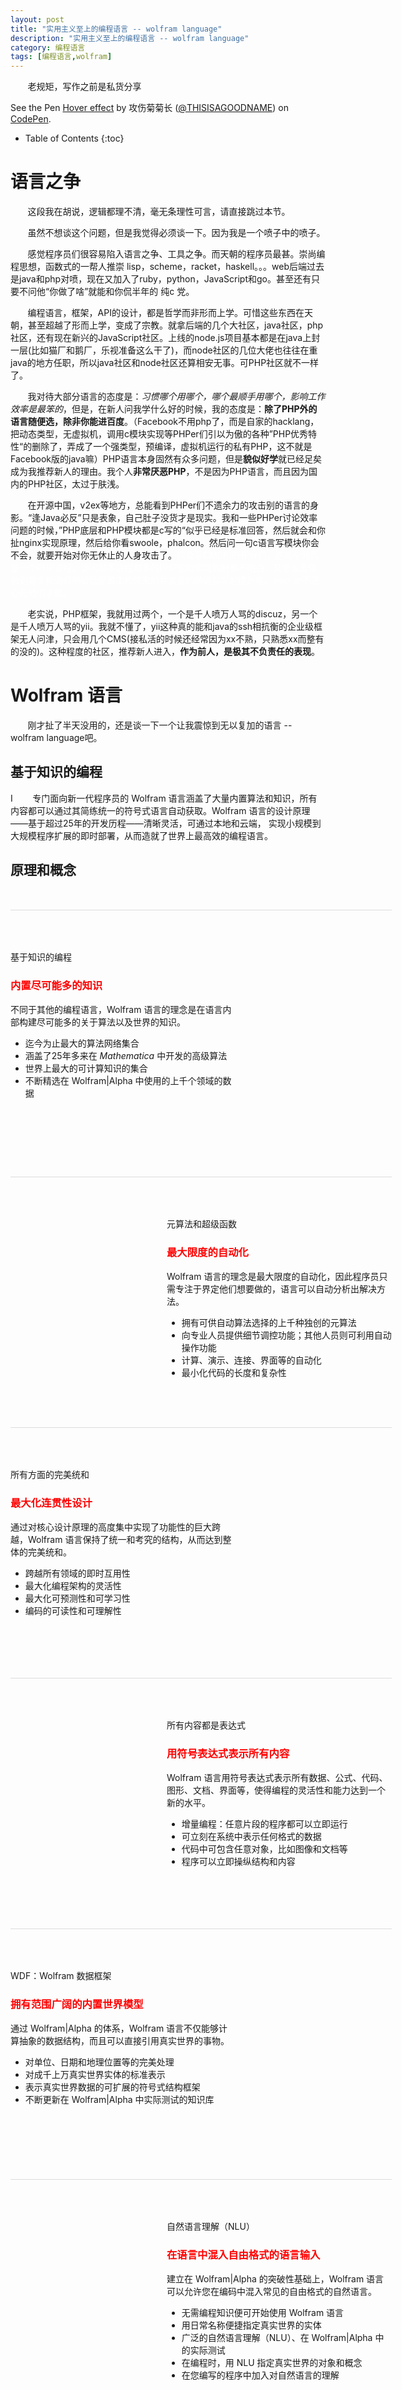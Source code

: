 ```yaml
---
layout: post
title: "实用主义至上的编程语言 -- wolfram language"
description: "实用主义至上的编程语言 -- wolfram language"
category: 编程语言
tags: [编程语言,wolfram]
---
```


&#160; &#160; &#160; &#160;老规矩，写作之前是私货分享

<p data-height="400" data-theme-id="0" data-slug-hash="GomBBx" data-default-tab="result" data-user="THISISAGOODNAME" data-preview="true" class='codepen'>See the Pen <a href='http://codepen.io/THISISAGOODNAME/pen/GomBBx/'>Hover effect</a> by 攻伤菊菊长 (<a href='http://codepen.io/THISISAGOODNAME'>@THISISAGOODNAME</a>) on <a href='http://codepen.io'>CodePen</a>.</p>
<script async src="//assets.codepen.io/assets/embed/ei.js"></script>

<!-- more -->

<style>
.inner {
	width: 610px;
}

.principle-concept {
    margin: 50px 0 0;
    padding: 50px 0 0;
    border-top: 1px solid #dcdcdc;
    width: 100%;
    height: 300px;
}

.text {
    width: 360px;
    float: left;
}

.image {
    width: 250px;
    padding: 30px 0 0 0;
    float: left;
}

.image img {
	border: none;
}

h3 {
	color: red;
}

</style>

* Table of Contents
{:toc}

# 语言之争

&#160; &#160; &#160; &#160;这段我在胡说，逻辑都理不清，毫无条理性可言，请直接跳过本节。

&#160; &#160; &#160; &#160;虽然不想谈这个问题，但是我觉得必须谈一下。因为我是一个喷子中的喷子。

&#160; &#160; &#160; &#160;感觉程序员们很容易陷入语言之争、工具之争。而天朝的程序员最甚。崇尚编程思想，函数式的一帮人推崇 lisp，scheme，racket，haskell。。。web后端过去是java和php对喷，现在又加入了ruby，python，JavaScript和go。甚至还有只要不问他“你做了啥”就能和你侃半年的 纯c 党。

&#160; &#160; &#160; &#160;编程语言，框架，API的设计，都是哲学而非形而上学。可惜这些东西在天朝，甚至超越了形而上学，变成了宗教。就拿后端的几个大社区，java社区，php社区，还有现在新兴的JavaScript社区。上线的node.js项目基本都是在java上封一层(比如猫厂和鹅厂，乐视准备这么干了)，而node社区的几位大佬也往往在重java的地方任职，所以java社区和node社区还算相安无事。可PHP社区就不一样了。

&#160; &#160; &#160; &#160;我对待大部分语言的态度是：*习惯哪个用哪个，哪个最顺手用哪个，影响工作效率是最笨的*，但是，在新人问我学什么好的时候，我的态度是：**除了PHP外的语言随便选，除非你能进百度**。（Facebook不用php了，而是自家的hacklang，把动态类型，无虚拟机，调用c模块实现等PHPer们引以为傲的各种”PHP优秀特性“的删除了，弄成了一个强类型，预编译，虚拟机运行的私有PHP，这不就是Facebook版的java嘛）PHP语言本身固然有众多问题，但是**貌似好学**就已经足矣成为我推荐新人的理由。我个人**非常厌恶PHP**，不是因为PHP语言，而且因为国内的PHP社区，太过于肤浅。

&#160; &#160; &#160; &#160;在开源中国，v2ex等地方，总能看到PHPer们不遗余力的攻击别的语言的身影。“逢Java必反”只是表象，自己肚子没货才是现实。我和一些PHPer讨论效率问题的时候，”PHP底层和PHP模块都是c写的“似乎已经是标准回答，然后就会和你扯nginx实现原理，然后给你看swoole，phalcon。然后问一句c语言写模块你会不会，就要开始对你无休止的人身攻击了。<span style="color:white">只会写CMS的PHPer们，连每个网页是一个PHP进程，访问越多进程越多的PHP原始实现机制都不明白，又怎么去体验到异步轮询机制给低配置主机带来的并发量的确确实实的提升呢，swoole不恶心死他们才怪。</span>

&#160; &#160; &#160; &#160;老实说，PHP框架，我就用过两个，一个是千人喷万人骂的discuz，另一个是千人喷万人骂的yii。我就不懂了，yii这种真的能和java的ssh相抗衡的企业级框架无人问津，只会用几个CMS(接私活的时候还经常因为xx不熟，只熟悉xx而整有的没的)。这种程度的社区，推荐新人进入，**作为前人，是极其不负责任的表现**。

#  Wolfram 语言

&#160; &#160; &#160; &#160;刚才扯了半天没用的，还是谈一下一个让我震惊到无以复加的语言 -- wolfram language吧。

## 基于知识的编程
I
&#160; &#160; &#160; &#160;专门面向新一代程序员的 Wolfram 语言涵盖了大量内置算法和知识，所有内容都可以通过其简练统一的符号式语言自动获取。Wolfram 语言的设计原理——基于超过25年的开发历程——清晰灵活，可通过本地和云端， 实现小规模到大规模程序扩展的即时部署，从而造就了世界上最高效的编程语言。

## 原理和概念

<div class="inner">

<div class="principle-concept"  style="height: 326px;">
  <div class="text">
    <p class="description"><span id="knowledge-based-programming"></span>基于知识的编程</p>
    <h3 class="title">内置尽可能多的知识</h3>
    <p>不同于其他的编程语言，Wolfram 语言的理念是在语言内部构建尽可能多的关于算法以及世界的知识。</p>
    <ul>
      <li>迄今为止最大的算法网络集合</li>
      <li>涵盖了25年多来在 <em>Mathematica</em> 中开发的高级算法</li>
      <li>世界上最大的可计算知识的集合</li>
      <li>不断精选在 Wolfram|Alpha 中使用的上千个领域的数据</li>
    </ul>
  </div>
    <div class="image">
      <img src="http://www.wolfram.com/language/principles/images/principle1.png" alt="">
    </div>
</div>



<div class="principle-concept">
  <div class="image">
    <img src="http://www.wolfram.com/language/principles/images/principle2.png" alt="">
  </div>
  <div class="text">
    <p class="description"><span id="meta-algorithms-and-superfunctions"></span>元算法和超级函数</p>
    <h3 class="title">最大限度的自动化</h3>
    <p>Wolfram 语言的理念是最大限度的自动化，因此程序员只需专注于界定他们想要做的，语言可以自动分析出解决方法。</p>
    <ul>
      <li>拥有可供自动算法选择的上千种独创的元算法</li>
      <li>向专业人员提供细节调控功能；其他人员则可利用自动操作功能</li>
      <li>计算、演示、连接、界面等的自动化</li>
      <li>最小化代码的长度和复杂性</li>
    </ul>
  </div>
</div>



<div class="principle-concept">
  <div class="text">
    <p class="description"><span id="everything-fits-together"></span>所有方面的完美统和</p>
    <h3 class="title">最大化连贯性设计</h3>
    <p>通过对核心设计原理的高度集中实现了功能性的巨大跨越，Wolfram 语言保持了统一和考究的结构，从而达到整体的完美统和。</p>
    <ul>
      <li>跨越所有领域的即时互用性</li>
      <li>最大化编程架构的灵活性</li>
      <li>最大化可预测性和可学习性</li>
      <li>编码的可读性和可理解性</li>
    </ul>
  </div>
  <div class="image">
    <img src="http://www.wolfram.com/language/principles/images/principle3.png" alt="">
  </div>
</div>



<div class="principle-concept">
  <div class="image">
    <img src="http://www.wolfram.com/language/principles/images/principle4.png" alt="">
  </div>
  <div class="text">
    <p class="description"><span id="everything-is-an-expression"></span>所有内容都是表达式</p>
    <h3 class="title">用符号表达式表示所有内容</h3>
    <p>Wolfram 语言用符号表达式表示所有数据、公式、代码、图形、文档、界面等，使得编程的灵活性和能力达到一个新的水平。</p>
    <ul>
      <li>增量编程：任意片段的程序都可以立即运行</li>
      <li>可立刻在系统中表示任何格式的数据</li>
      <li>代码中可包含任意对象，比如图像和文档等</li>
      <li>程序可以立即操纵结构和内容</li>
    </ul>
  </div>
</div>

<div class="principle-concept">
  <div class="text">
    <p class="description"><span id="wdf-wolfram-data-framework"></span>WDF：Wolfram 数据框架</p>
    <h3 class="title">拥有范围广阔的内置世界模型</h3>
    <p>通过 Wolfram|Alpha 的体系，Wolfram 语言不仅能够计算抽象的数据结构，而且可以直接引用真实世界的事物。</p>
    <ul>
      <li>对单位、日期和地理位置等的完美处理</li>
      <li>对成千上万真实世界实体的标准表示</li>
      <li>表示真实世界数据的可扩展的符号式结构框架</li>
      <li>不断更新在 Wolfram|Alpha 中实际测试的知识库</li>
    </ul>
  </div>
  <div class="image">
    <img src="http://www.wolfram.com/language/principles/images/principle5.png" alt="">
  </div>
</div>

<div class="principle-concept" style="height: 400px;">
  <div class="image">
    <img src="http://www.wolfram.com/language/principles/images/principle6-zh.png" alt="">
  </div>
  <div class="text">
    <p class="description"><span id="natural-language-understanding-nlu"></span>自然语言理解（NLU）</p>
    <h3 class="title">在语言中混入自由格式的语言输入</h3>
    <p>建立在 Wolfram|Alpha 的突破性基础上，Wolfram 语言可以允许您在编码中混入常见的自由格式的自然语言。</p>
    <ul>
      <li>无需编程知识便可开始使用 Wolfram 语言</li>
      <li>用日常名称便捷指定真实世界的实体</li>
      <li>广泛的自然语言理解（NLU）、在 Wolfram|Alpha 中的实际测试</li>
      <li>在编程时，用 NLU 指定真实世界的对象和概念</li>
      <li>在您编写的程序中加入对自然语言的理解</li>
    </ul>
  </div>
</div>

<div class="principle-concept">
  <div class="text">
    <p class="description"><span id="universal-deployment"></span>通用部署</p>
    <h3 class="title">可在任何平台部署语言：桌面、云端、移动终端、嵌入......</h3>
    <p>建立在25年多的软件设计的基础之上，可以在现代生产环境的任意环节快速部署 Wolfram 语言程序。</p>
    <ul>
      <li>在云端或本地的畅通运行</li>
      <li>对任何 Wolfram 语言程序快速创建网页 API</li>
      <li>在软件或硬件系统中无缝嵌入 Wolfram 语言</li>
      <li>用 Wolfram 语言符号式描述其自身部署</li>
    </ul>
  </div>
  <div class="image">
    <img src="http://www.wolfram.com/language/principles/images/principle7-zh.png" alt="">
  </div>
</div>

<div class="principle-concept">
  <div class="image">
    <img src="http://www.wolfram.com/language/principles/images/principle8.png" alt="">
  </div>
  <div class="text">
    <p class="description"><span id="cdf-computable-document-format"></span>CDF：可计算文档格式</p>
    <h3 class="title">使可计算文档成为语言的一部分</h3>
    <p>Wolram 语言的内置“笔记本”文档将可执行代码与文本、图形、界面等相混合。</p>
    <ul>
      <li>创建一个含有编码、范例、说明等的单个文档</li>
      <li>程序化创建功能齐全的报告和文档</li>
      <li>快速创建由计算支持的交互式元素</li>
      <li>Wolfram 演示项目中涵盖了一万种范例</li>
    </ul>
  </div>
</div>

<div class="principle-concept">
  <div class="text">
    <p class="description"><span id="wolframlink-wolfram-connected-devices-project-etc"></span><em>WolframLink</em>、Wolfram 设备连接项目等</p>
    <h3 class="title">与外界便捷连通</h3>
    <p>Wolfram 语言中内置有与多种语言、服务、程序、格式和设备的连通功能。</p>
    <ul>
      <li>用符号表达式标准化与外部数据和程序的交互操作</li>
      <li>通过 Wolfram 云端与外部进行无缝连接</li>
      <li>在语言中直接处理与设备的实时交互</li>
    </ul>
  </div>
  <div class="image">
    <img src="http://www.wolfram.com/language/principles/images/principle9.png" alt="">
  </div>
</div>

<div class="principle-concept">
  <div class="image">
    <img src="http://www.wolfram.com/language/principles/images/principle10.png" alt="">
  </div>
  <div class="text">
  <p class="description"><span id="everything-is-interactive"></span>一切都是交互式的</p>
  <h3 class="title">将程序的编写和执行整合在一起</h3>
  <p>Wolfram 语言的原生环境有着完全的交互性，并可以让您快速运行任意一段代码。</p>
    <ul>
      <li>快速试运行您编辑的所有内容</li>
      <li>即刻生成视图并分析您的程序代码</li>
      <li>无缝隙地进行增量或探索编程</li>
    </ul>
  </div>
</div>

<div class="principle-concept">
  <div class="text">
    <p class="description"><span id="completely-scalable"></span>完全的伸缩性</p>
    <h3 class="title">可创建任意大小的程序</h3>
    <p>Wolfram 语言的大小可从单行程序到数百万行程序，并可用于单个用户以及大型公共部署。</p>
    <ul>
      <li>用于交互使用和大型编程的便捷 IDE</li>
      <li>创建 Wolfram 语言代码并可立即并行执行</li>
      <li>年度单行竞赛展示语言表现力</li>
      <li>Wolfram|Alpha 含有超过1500万行的 Wolfram 语言代码库</li>
    </ul>
  </div>
  <div class="image">
    <img src="http://www.wolfram.com/language/principles/images/principle11.png" alt="">
    </div>
</div>

<div class="principle-concept">
  <div class="image">
    <img src="http://www.wolfram.com/language/principles/images/principle12.png" alt="">
  </div>
  <div class="text">
    <p class="description"><span id="multiparadigm-fusion-language"></span>多范型融合语言</p>
    <h3 class="title">语言应尽可能的富有表现力</h3>
    <p>凭借其独特的符号字符，Wolfram 语言是对许多编程模式、文体和内容的经典融合。</p>
    <ul>
      <li>几乎所有的 Wolfram 语言都要比其他语言简洁</li>
      <li>内置结构直接与概念相连接</li>
      <li>大范围工业强度的函数编程</li>
      <li>基于模式的符号编程</li>
      <li>强大的理论基础</li>
    </ul>
  </div>
</div>

<div class="principle-concept">
  <div class="text">
    <p class="description"><span id="twenty-five-plus-year-lineage"></span>25年多的演变</p>
    <h3 class="title">保持着长期的统一性和愿景</h3>
    <p>作为 <em>Mathematica</em> 开发的一部分，25年多来 Wolfram 语言的核心一直保持着代码的通用性。</p>
    <ul>
      <li>持续25年以上的设计审查过程</li>
      <li>由 Stephen Wolfram 带领的长期团队</li>
    </ul>
  </div>
  <div class="image no-top-padding">
    <img src="http://www.wolfram.com/language/principles/images/principle13.png" alt="">
  </div>
</div>

</div>

> 上述摘自wolfram language官网介绍

# Wolfram language的惊人之处

&#160; &#160; &#160; &#160;本来想介绍一下wolfram语言的，但是这个语言基于mathematica的，mathematica能用的，wolfram language都支持。想要学习一下mathematica的话，[请看这里](http://www.wolfram.com/language/fast-introduction-for-programmers/)。而且如果只是单纯的变量、函数、语法，那和别的语言比也没啥特殊的。我说一下的个人特别敬佩的两个地方

## 自然语言输入

&#160; &#160; &#160; &#160;先看几个官网的样例

在行首敲入 `=` 指定自然语言输入：

![demo1](http://img17.poco.cn/mypoco/myphoto/20160123/16/17800049220160123165207017.png)

很多时候，你可以从自然语言中产生代码：

![demo2](http://img17.poco.cn/mypoco/myphoto/20160123/16/17800049220160123165227035.png)

使用 `=` `=` 获取完整的 Wolfram Alpha 报告(因为wolfram language其实是基于[Wolfram Alpha](http://www.wolframalpha.com/)知识引擎的)：

![demo3](http://img17.poco.cn/mypoco/myphoto/20160123/16/17800049220160123165250095.png)

## 描述真实世界的实体

&#160; &#160; &#160; &#160;在 Wolfram 语言中，真实世界实体只是另一种符号表达式.

Wolfram 语言知道数千种 **真实世界实体**：

- 国家 
- 城市 
- 化学品
- 物种 
- 电影 
- 人物 
- 卫星 
- 机场 
- 公司 
- ...

使用自然语言指定实体很方便：

![demo4](http://img17.poco.cn/mypoco/myphoto/20160123/17/17800049220160123170008041.png)

实体有很多属性. 这是其中的一个**值**：

![demo5](http://img17.poco.cn/mypoco/myphoto/20160123/17/1780004922016012317003105.png)

使用 `entity["Properties"]` 找到属性列表.

当输入自然语言时，`···` 用于消除歧义：

![demo6](http://img17.poco.cn/mypoco/myphoto/20160123/17/17800049220160123170052018.png)

![demo7](http://img17.poco.cn/mypoco/myphoto/20160123/17/1780004922016012317011208.png)

使用 `CTRL` + `=` 输入单位和度量：

![demo8](http://img17.poco.cn/mypoco/myphoto/20160123/17/17800049220160123170136030.png)

`InputForm` 显示符号表达式的结构：

![demo9](http://img17.poco.cn/mypoco/myphoto/20160123/17/17800049220160123170154068.png)

`GeoPosition` 代表一个地理位置：

![demo10](http://img17.poco.cn/mypoco/myphoto/20160123/17/17800049220160123170225046.png)

`DateObject` 代表日期/时间：

![demo11](http://img17.poco.cn/mypoco/myphoto/20160123/17/17800049220160123170243043.png)

完整的wolfram language 文档可以在[这里](http://reference.wolfram.com/language/)或者mathematica的帮助里看到。文档自带官方中文，英语弱也不用怕。

![docs](http://img17.poco.cn/mypoco/myphoto/20160123/17/17800049220160123171045036.png)

而且从文档里也可以看出，wolfram language绝对是一门真正的全能型编程语言，而不是一些人眼中“只能求解数学问题逼格还不如matlab高的东西”。

# 调戏 wolfram language

&#160; &#160; &#160; &#160;安装mathematica确实是个人品活，不过安装完之后调戏wolfram language还是很有意思的。个人觉得比调戏ios的siri和微软的小娜好玩多了。

![myDemo1](http://img17.poco.cn/mypoco/myphoto/20160123/17/17800049220160123172711095.png)

![myDemo2](http://img17.poco.cn/mypoco/myphoto/20160123/17/17800049220160123172822081.png)

![myDemo3](http://img17.poco.cn/mypoco/myphoto/20160123/17/17800049220160123172839057.png)

![mydemo4](http://img17.poco.cn/mypoco/myphoto/20160123/17/17800049220160123172858010.png)

还有更多稀奇古怪的功能，等待大家去发现。我个人已经建议下学期大三开设的计算机图形学课程使用这门语言来上(本来想用webgl)，如果导师那通过的话，我就要准备实验了，233.